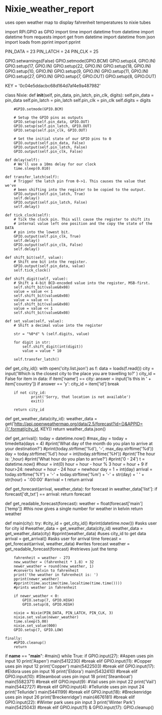 # Nixie_weather_report
uses open weather map to display fahrenheit temperatures to nixie tubes

import RPi.GPIO as GPIO
import time
import datetime
from datetime import datetime
from requests import get
from datetime import datetime
from json import loads
from pprint import pprint

PIN_DATA = 23
PIN_LATCH = 24
PIN_CLK = 25

GPIO.setwarnings(False)
GPIO.setmode(GPIO.BCM)
GPIO.setup(4, GPIO.IN)
GPIO.setup(17, GPIO.IN)
GPIO.setup(22, GPIO.IN)
GPIO.setup(18, GPIO.IN)
GPIO.setup(10, GPIO.IN)
GPIO.setup(9, GPIO.IN)
GPIO.setup(11, GPIO.IN)
GPIO.setup(27, GPIO.IN)
GPIO.setup(7, GPIO.OUT)
GPIO.setup(8, GPIO.OUT)


KEY = '0c04e5ddacbc68d164d7af4e9a487982'

class Nixie:
    def __init__(self, pin_data, pin_latch, pin_clk, digits):
        self.pin_data = pin_data
        self.pin_latch = pin_latch
        self.pin_clk = pin_clk
        self.digits = digits

        #GPIO.setmode(GPIO.BCM)

        # Setup the GPIO pins as outputs
        GPIO.setup(self.pin_data, GPIO.OUT)
        GPIO.setup(self.pin_latch, GPIO.OUT)
        GPIO.setup(self.pin_clk, GPIO.OUT)

        # Set the initial state of our GPIO pins to 0
        GPIO.output(self.pin_data, False)
        GPIO.output(self.pin_latch, False)
        GPIO.output(self.pin_clk, False)

    def delay(self):
        # We'll use a 10ms delay for our clock
        time.sleep(0.010)

    def transfer_latch(self):
        # Trigger the latch pin from 0->1. This causes the value that we've
        # been shifting into the register to be copied to the output.
        GPIO.output(self.pin_latch, True)
        self.delay()
        GPIO.output(self.pin_latch, False)
        self.delay()

    def tick_clock(self):
        # Tick the clock pin. This will cause the register to shift its
        # internal value left one position and the copy the state of the DATA
        # pin into the lowest bit.
        GPIO.output(self.pin_clk, True)
        self.delay()
        GPIO.output(self.pin_clk, False)
        self.delay()

    def shift_bit(self, value):
        # Shift one bit into the register.
        GPIO.output(self.pin_data, value)
        self.tick_clock()

    def shift_digit(self, value):
        # Shift a 4-bit BCD-encoded value into the register, MSB-first.
        self.shift_bit(value&0x08)
        value = value << 1
        self.shift_bit(value&0x08)
        value = value << 1
        self.shift_bit(value&0x08)
        value = value << 1
        self.shift_bit(value&0x08)

    def set_value(self, value):
        # Shift a decimal value into the register

        str = "%0*d" % (self.digits, value)

        for digit in str:
            self.shift_digit(int(digit))
            value = value * 10

        self.transfer_latch()

def get_city_id():
        with open('city.list.json') as f:
            data = loads(f.read())
        city = input('Which is the closest city to the place you are travelling to?' )
        city_id = False
        for item in data:
            if item['name'] == city:
                answer = input('Is this in ' + item['country'])
                if answer == 'y':
                        city_id = item['id']
                        break

        if not city_id:
                print('Sorry, that location is not available')
                exit()
                
        return city_id

def get_weather_data(city_id):
        weather_data = get('http://api.openweathermap.org/data/2.5/forecast?id={}&APPID={}'.format(city_id, KEY))
        return weather_data.json()

def get_arrival():
    today = datetime.now()
    #max_day = today + timedelta(days = 4)
    #print('What day of the month do you plan to arrive at your destination?')
    #print(today.strftime('%d'), '-', max_day.strftime('%d'))
    day = today.strftime('%d')
    hour = int(today.strftime('%H'))
    #print('The hour is: ',hour)
    #print('What hour do you plan to arrive?')
    #print('0 - 24')
    t = datetime.now()
    #hour = int(0)
    hour = hour - hour % 3
    hour = hour + 9
    if hour>24:
        newhour = hour - 24
        hour = newhour
        day = 1 + int(day)
    arrival = today.strftime('%Y') + '-' + today.strftime('%m') + '-' + str(day) + ' ' + str(hour) + ':00:00'
    #arrival = t
    return arrival

def get_forecast(arrival, weather_data):
    for forecast in weather_data['list']:
        if forecast['dt_txt'] == arrival:
            return forecast

def get_readable_forecast(forecast):
    weather = float(forecast['main']['temp']) #this now gives a single number for weather in kelvin
    return weather

def main(city):
    try:
        #city_id = get_city_id()
        #print(datetime.now())
        #asks user for city id
        #weather_data = get_weather_data(city_id)
        weather_data = get_weather_data(city)
        #pprint(weather_data)
        #uses city_id to get data
        arrival = get_arrival()
        #asks user for arrival time
        forecast = get_forecast(arrival, weather_data)
        #writes forecast
        weather = get_readable_forecast(forecast)
        #retrieves just the temp

        fahrenheit = weather - 273
        new_weather = (fahrenheit * 1.8) + 32
        newer_weather = round(new_weather, 1)
        #converts kelvin to fahrenheit
        print('the weather in fahrenheit is: ')
        pprint(newer_weather) 
        #pprint(time.asctime(time.localtime(time.time())))
        #prints weather in fahrenheit

        if newer_weather < 0:
            GPIO.setup(7, GPIO.HIGH)
            GPIO.setup(8, GPIO.HIGH)
        
        nixie = Nixie(PIN_DATA, PIN_LATCH, PIN_CLK, 3)
        nixie.set_value(newer_weather)
        time.sleep(5.00)
        nixie.set_value(000)
        GPIO.setup(7, GPIO.LOW)

    finally:
        #GPIO.cleanup()
        return

if __name__ == "__main__":
    #main()
    while True:
        if GPIO.input(27): #Aspen uses pin input 10
            print('Aspen')
            main(5412230)
            #break
        elif GPIO.input(11): #Copper uses pin input 12
            print('Copper')
            main(5422503)
            #break
        elif GPIO.input(17): #Eldora uses pin input 16
            print('Eldora')
            main(5432410)
            #break
        elif GPIO.input(10): #Steamboat uses pin input 18
            print('Steamboat')
            main(5582371)
            #break
        elif GPIO.input(9): #Vail uses pin input 22
            print('Vail')
            main(5442727)
            #break
        elif GPIO.input(4): #Telluride  uses pin input 24
            print('Telluride')
            main(5441199)
            #break
        elif GPIO.input(18): #Breckenridge uses pin input 26
            print('Breckenridge')
            main(4676181)
            #break
        elif GPIO.input(22): #Winter park uses pin input 3
            print('Winter Park')
            main(5425043)
            #break
        elif GPIO.input(11) & GPIO.input(17):
            GPIO.cleanup()
            
        
            

            

            
